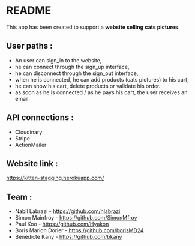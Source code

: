 # README
This app has been created to support a __website selling cats pictures__. 

## User paths : 
- An user can sign_in to the website,
- he can connect through the sign_up interface,
- he can disconnect through the sign_out interface,
- when he is connected, he can add products (cats pictures) to his cart,
- he can show his cart, delete products or validate his order.
- as soon as he is connected / as he pays his cart, the user receives an email. 

## API connections : 
- Cloudinary
- Stripe
- ActionMailer

## Website link :
https://kitten-stagging.herokuapp.com/

## Team : 
- Nabil Labrazi - https://github.com/nlabrazi
- Simon Mainfroy - https://github.com/SimonMfroy
- Paul Koo - https://github.com/Hyakon
- Boris Marion Dorier - https://github.com/borisMD24
- Bénédicte Kany - https://github.com/bkany
